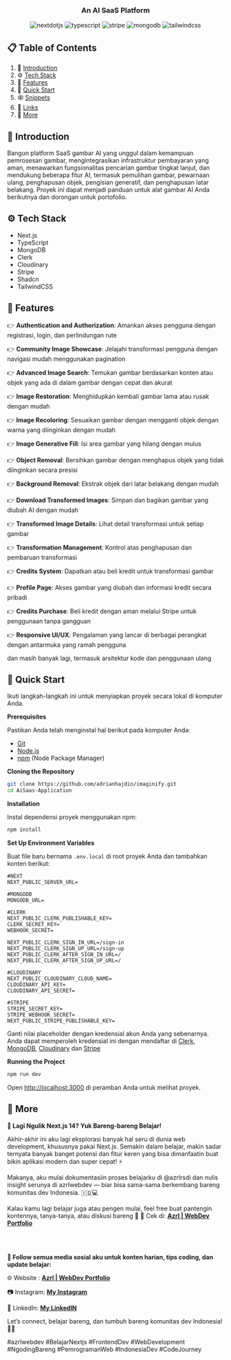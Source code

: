 <div align="center">
  <h3 align="center">An AI SaaS Platform</h3>

  <div>
    <img src="https://img.shields.io/badge/-Next_JS-black?style=for-the-badge&logoColor=white&logo=nextdotjs&color=000000" alt="nextdotjs" />
    <img src="https://img.shields.io/badge/-TypeScript-black?style=for-the-badge&logoColor=white&logo=typescript&color=3178C6" alt="typescript" />
    <img src="https://img.shields.io/badge/-Stripe-black?style=for-the-badge&logoColor=white&logo=stripe&color=008CDD" alt="stripe" />
    <img src="https://img.shields.io/badge/-MongoDB-black?style=for-the-badge&logoColor=white&logo=mongodb&color=47A248" alt="mongodb" />
    <img src="https://img.shields.io/badge/-Tailwind_CSS-black?style=for-the-badge&logoColor=white&logo=tailwindcss&color=06B6D4" alt="tailwindcss" />
  </div>

</div>

## 📋 <a name="table">Table of Contents</a>

1. 🤖 [Introduction](#introduction)
2. ⚙️ [Tech Stack](#tech-stack)
3. 🔋 [Features](#features)
4. 🤸 [Quick Start](#quick-start)
5. 🕸️ [Snippets](#snippets)
6. 🔗 [Links](#links)
7. 🚀 [More](#more)


## <a name="introduction">🤖 Introduction</a>

Bangun platform SaaS gambar AI yang unggul dalam kemampuan pemrosesan gambar, mengintegrasikan infrastruktur pembayaran yang aman, menawarkan fungsionalitas pencarian gambar tingkat lanjut, dan mendukung beberapa fitur AI, termasuk pemulihan gambar, pewarnaan ulang, penghapusan objek, pengisian generatif, dan penghapusan latar belakang. Proyek ini dapat menjadi panduan untuk alat gambar AI Anda berikutnya dan dorongan untuk portofolio. 


## <a name="tech-stack">⚙️ Tech Stack</a>

- Next.js
- TypeScript
- MongoDB
- Clerk
- Cloudinary
- Stripe
- Shadcn
- TailwindCSS

## <a name="features">🔋 Features</a>

👉 **Authentication and Authorization**: Amankan akses pengguna dengan registrasi, login, dan perlindungan rute

👉 **Community Image Showcase**: Jelajahi transformasi pengguna dengan navigasi mudah menggunakan pagination

👉 **Advanced Image Search**: Temukan gambar berdasarkan konten atau objek yang ada di dalam gambar dengan cepat dan akurat

👉 **Image Restoration**: Menghidupkan kembali gambar lama atau rusak dengan mudah

👉 **Image Recoloring**: Sesuaikan gambar dengan mengganti objek dengan warna yang diinginkan dengan mudah

👉 **Image Generative Fill**: Isi area gambar yang hilang dengan mulus

👉 **Object Removal**: Bersihkan gambar dengan menghapus objek yang tidak diinginkan secara presisi

👉 **Background Removal**: Ekstrak objek dari latar belakang dengan mudah

👉 **Download Transformed Images**: Simpan dan bagikan gambar yang diubah AI dengan mudah

👉 **Transformed Image Details**: Lihat detail transformasi untuk setiap gambar

👉 **Transformation Management**: Kontrol atas penghapusan dan pembaruan transformasi

👉 **Credits System**: Dapatkan atau beli kredit untuk transformasi gambar

👉 **Profile Page**: Akses gambar yang diubah dan informasi kredit secara pribadi

👉 **Credits Purchase**: Beli kredit dengan aman melalui Stripe untuk penggunaan tanpa gangguan

👉 **Responsive UI/UX**: Pengalaman yang lancar di berbagai perangkat dengan antarmuka yang ramah pengguna


dan masih banyak lagi, termasuk arsitektur kode dan penggunaan ulang

## <a name="quick-start">🤸 Quick Start</a>

Ikuti langkah-langkah ini untuk menyiapkan proyek secara lokal di komputer Anda.

**Prerequisites**

Pastikan Anda telah menginstal hal berikut pada komputer Anda:

- [Git](https://git-scm.com/)
- [Node.js](https://nodejs.org/en)
- [npm](https://www.npmjs.com/) (Node Package Manager)

**Cloning the Repository**

```bash
git clone https://github.com/adrianhajdin/imaginify.git
cd AiSaas-Application
```

**Installation**

Instal dependensi proyek menggunakan npm:

```bash
npm install
```

**Set Up Environment Variables**

Buat file baru bernama `.env.local` di root proyek Anda dan tambahkan konten berikut:

```env
#NEXT
NEXT_PUBLIC_SERVER_URL=

#MONGODB
MONGODB_URL=

#CLERK
NEXT_PUBLIC_CLERK_PUBLISHABLE_KEY=
CLERK_SECRET_KEY=
WEBHOOK_SECRET=

NEXT_PUBLIC_CLERK_SIGN_IN_URL=/sign-in
NEXT_PUBLIC_CLERK_SIGN_UP_URL=/sign-up
NEXT_PUBLIC_CLERK_AFTER_SIGN_IN_URL=/
NEXT_PUBLIC_CLERK_AFTER_SIGN_UP_URL=/

#CLOUDINARY
NEXT_PUBLIC_CLOUDINARY_CLOUD_NAME=
CLOUDINARY_API_KEY=
CLOUDINARY_API_SECRET=

#STRIPE
STRIPE_SECRET_KEY=
STRIPE_WEBHOOK_SECRET=
NEXT_PUBLIC_STRIPE_PUBLISHABLE_KEY=
```

Ganti nilai placeholder dengan kredensial akun Anda yang sebenarnya. Anda dapat memperoleh kredensial ini dengan mendaftar di [Clerk](https://clerk.com/), [MongoDB](https://www.mongodb.com/), [Cloudinary](https://cloudinary.com/) dan [Stripe](https://stripe.com)

**Running the Project**

```bash
npm run dev
```

Open [http://localhost:3000](http://localhost:3000) di peramban Anda untuk melihat proyek.



## <a name="more">🚀 More</a>

**🚀 Lagi Ngulik Next.js 14? Yuk Bareng-bareng Belajar!**

Akhir-akhir ini aku lagi eksplorasi banyak hal seru di dunia web development, khususnya pakai Next.js. Semakin dalam belajar, makin sadar ternyata banyak banget potensi dan fitur keren yang bisa dimanfaatin buat bikin aplikasi modern dan super cepat! ⚡

Makanya, aku mulai dokumentasiin proses belajarku di @azrlrsdi dan nulis insight serunya di azrlwebdev — biar bisa sama-sama berkembang bareng komunitas dev Indonesia. 🇮🇩💻

Kalau kamu lagi belajar juga atau pengen mulai, feel free buat pantengin kontennya, tanya-tanya, atau diskusi bareng 🙌
📌 Cek di: <a href="https://azrl-webdev.vercel.app/" target="_blank"><b>Azrl | WebDev Portfolio</b><a>


<br />
<br />

**📱 Follow semua media sosial aku untuk konten harian, tips coding, dan update belajar:**

🌐 Website : <a href="https://azrl-webdev.vercel.app/" target="_blank"><b>Azrl | WebDev Portfolio</b><a>

📷 Instagram: <a href="https://www.instagram.com/azrlrsdi_" target="_blank"><b>My Instagram</b><a>

💼 LinkedIn: <a href="https://www.linkedin.com/in/azriel-rosadi-aa2859343" target="_blank"><b>My LinkedIN</b><a>

Let’s connect, belajar bareng, dan tumbuh bareng komunitas dev Indonesia! 🚀💬

#azrlwebdev #BelajarNextjs #FrontendDev #WebDevelopment #NgodingBareng #PemrogramanWeb #IndonesiaDev #CodeJourney

#